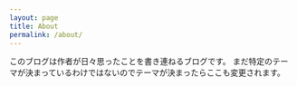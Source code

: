 ```yaml
---
layout: page
title: About
permalink: /about/
---
```


このブログは作者が日々思ったことを書き連ねるブログです。
まだ特定のテーマが決まっているわけではないのでテーマが決まったらここも変更されます。

